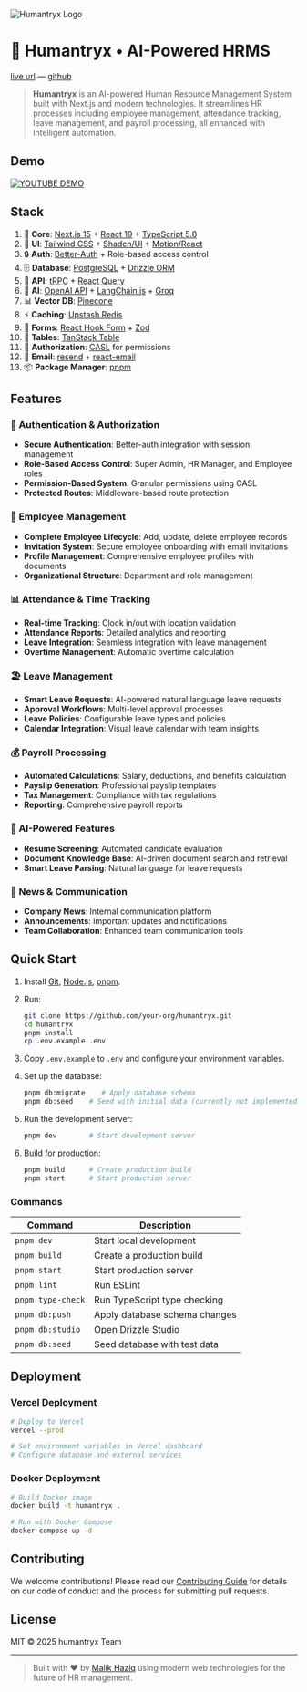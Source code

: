 ![Humantryx Logo](https://github.com/adarshaacharya/humantryx/blob/main/docs/banner.png?raw=true)

# 🏢 Humantryx • AI-Powered HRMS

[live url](https://humantryx.vercel.app) — [github](https://github.com/Malik-Haziq/humantryx)

> **Humantryx** is an AI-powered Human Resource Management System built with Next.js and modern technologies. It streamlines HR processes including employee management, attendance tracking, leave management, and payroll processing, all enhanced with intelligent automation.

## Demo

[![YOUTUBE DEMO](https://img.youtube.com/vi/xuPdJo9f9Xw/0.jpg)](https://youtu.be/xuPdJo9f9Xw?si=FLN8Hj-rkEzWGPt8)

## Stack

1. 🧱 **Core**: [Next.js 15](https://nextjs.org) + [React 19](https://react.dev) + [TypeScript 5.8](https://typescriptlang.org)
2. 🎨 **UI**: [Tailwind CSS](https://tailwindcss.com) + [Shadcn/UI](https://ui.shadcn.com) + [Motion/React](https://motion.dev)
3. 🔒 **Auth**: [Better-Auth](https://better-auth.com) + Role-based access control
4. 🗄️ **Database**: [PostgreSQL](https://postgresql.org) + [Drizzle ORM](https://orm.drizzle.team)
5. 🚀 **API**: [tRPC](https://trpc.io) + [React Query](https://tanstack.com/query)
6. 🧠 **AI**: [OpenAI API](https://openai.com) + [LangChain.js](https://js.langchain.com) + [Groq](https://groq.com)
7. 📊 **Vector DB**: [Pinecone](https://pinecone.io)
8. ⚡ **Caching**: [Upstash Redis](https://upstash.com)
9. 📝 **Forms**: [React Hook Form](https://react-hook-form.com) + [Zod](https://zod.dev)
10. 📅 **Tables**: [TanStack Table](https://tanstack.com/table)
11. 🎯 **Authorization**: [CASL](https://casl.js.org) for permissions
12. 📧 **Email**: [resend](https://resend.com) + [react-email](https://react.email)
13. 📦 **Package Manager**: [pnpm](https://pnpm.io)

## Features

### 🔐 Authentication & Authorization

- **Secure Authentication**: Better-auth integration with session management
- **Role-Based Access Control**: Super Admin, HR Manager, and Employee roles
- **Permission-Based System**: Granular permissions using CASL
- **Protected Routes**: Middleware-based route protection

### 👥 Employee Management

- **Complete Employee Lifecycle**: Add, update, delete employee records
- **Invitation System**: Secure employee onboarding with email invitations
- **Profile Management**: Comprehensive employee profiles with documents
- **Organizational Structure**: Department and role management

### 📊 Attendance & Time Tracking

- **Real-time Tracking**: Clock in/out with location validation
- **Attendance Reports**: Detailed analytics and reporting
- **Leave Integration**: Seamless integration with leave management
- **Overtime Management**: Automatic overtime calculation

### 🏖️ Leave Management

- **Smart Leave Requests**: AI-powered natural language leave requests
- **Approval Workflows**: Multi-level approval processes
- **Leave Policies**: Configurable leave types and policies
- **Calendar Integration**: Visual leave calendar with team insights

### 💰 Payroll Processing

- **Automated Calculations**: Salary, deductions, and benefits calculation
- **Payslip Generation**: Professional payslip templates
- **Tax Management**: Compliance with tax regulations
- **Reporting**: Comprehensive payroll reports

### 🤖 AI-Powered Features

- **Resume Screening**: Automated candidate evaluation
- **Document Knowledge Base**: AI-driven document search and retrieval
- **Smart Leave Parsing**: Natural language for leave requests

### 📰 News & Communication

- **Company News**: Internal communication platform
- **Announcements**: Important updates and notifications
- **Team Collaboration**: Enhanced team communication tools

## Quick Start

1. Install [Git](https://git-scm.com), [Node.js](https://nodejs.org), [pnpm](https://pnpm.io).
2. Run:

   ```bash
   git clone https://github.com/your-org/humantryx.git
   cd humantryx
   pnpm install
   cp .env.example .env
   ```

3. Copy `.env.example` to `.env` and configure your environment variables.

4. Set up the database:

   ```bash
   pnpm db:migrate    # Apply database schema
   pnpm db:seed    # Seed with initial data (currently not implemented)
   ```

5. Run the development server:

   ```bash
   pnpm dev        # Start development server
   ```

6. Build for production:
   ```bash
   pnpm build      # Create production build
   pnpm start      # Start production server
   ```

### Commands

| Command           | Description                   |
| ----------------- | ----------------------------- |
| `pnpm dev`        | Start local development       |
| `pnpm build`      | Create a production build     |
| `pnpm start`      | Start production server       |
| `pnpm lint`       | Run ESLint                    |
| `pnpm type-check` | Run TypeScript type checking  |
| `pnpm db:push`    | Apply database schema changes |
| `pnpm db:studio`  | Open Drizzle Studio           |
| `pnpm db:seed`    | Seed database with test data  |

## Deployment

### Vercel Deployment

```bash
# Deploy to Vercel
vercel --prod

# Set environment variables in Vercel dashboard
# Configure database and external services
```

### Docker Deployment

```bash
# Build Docker image
docker build -t humantryx .

# Run with Docker Compose
docker-compose up -d
```

## Contributing

We welcome contributions! Please read our [Contributing Guide](CONTRIBUTING.md) for details on our code of conduct and the process for submitting pull requests.

## License

MIT © 2025 humantryx Team

---

> Built with ❤️ by [Malik Haziq](https://malikhaziq.netlify.app/) using modern web technologies for the future of HR management.
